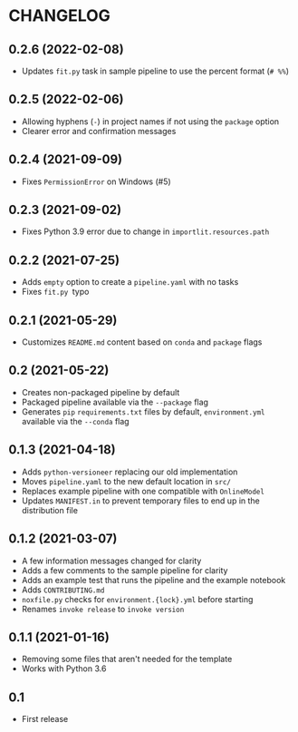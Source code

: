 # CHANGELOG

## 0.2.6 (2022-02-08)
* Updates `fit.py` task in sample pipeline to use the percent format (`# %%`)

## 0.2.5 (2022-02-06)
* Allowing hyphens (`-`) in project names if not using the `package` option
* Clearer error and confirmation messages

## 0.2.4 (2021-09-09)
* Fixes `PermissionError` on Windows (#5)

## 0.2.3 (2021-09-02)

* Fixes Python 3.9 error due to change in `importlit.resources.path`

## 0.2.2 (2021-07-25)

* Adds `empty` option to create a `pipeline.yaml` with no tasks
* Fixes `fit.py `typo 

## 0.2.1 (2021-05-29)

* Customizes `README.md` content based on `conda` and `package` flags

## 0.2 (2021-05-22)

* Creates non-packaged pipeline by default
* Packaged pipeline available via the `--package` flag
* Generates `pip` `requirements.txt` files by default, `environment.yml` available via the `--conda` flag

## 0.1.3 (2021-04-18)

* Adds `python-versioneer` replacing our old implementation
* Moves `pipeline.yaml` to the new default location in `src/`
* Replaces example pipeline with one compatible with `OnlineModel`
* Updates `MANIFEST.in` to prevent temporary files to end up in the distribution file

## 0.1.2 (2021-03-07)

* A few information messages changed for clarity
* Adds a few comments to the sample pipeline for clarity
* Adds an example test that runs the pipeline and the example notebook
* Adds `CONTRIBUTING.md`
* `noxfile.py` checks for `environment.{lock}.yml` before starting
* Renames `invoke release` to `invoke version`

## 0.1.1 (2021-01-16)

* Removing some files that aren't needed for the template
* Works with Python 3.6


## 0.1

* First release
